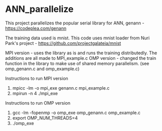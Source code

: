 # ANN_parallelize
This project parallelizes the popular serial library for ANN, genann - https://codeplea.com/genann

The training data used is mnist. This code uses mnist loader from Nuri Park's project - https://github.com/projectgalateia/mnist

MPI version - uses the library as is and runs the training distributedly. The additions are all made to MPI_example.c
OMP version - changed the train function in the library to make use of shared memory parallelism. (see omp_genann.c and omp_example.c)

Instructions to run MPI version

  1. mpicc -lm -o mpi_exe genann.c mpi_example.c
  2. mpirun -n 4 ./mpi_exe

Instructions to run OMP version

  1. gcc -lm -fopenmp -o omp_exe omp_genann.c omp_example.c
  2. export OMP_NUM_THREADS=4
  3. ./omp_exe


